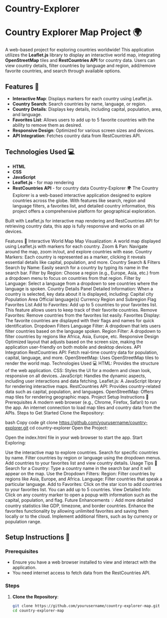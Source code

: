 # Country-Explorer
# Country Explorer Map Project 🌍

A web-based project for exploring countries worldwide! This application utilizes the **Leaflet.js** library to display an interactive world map, integrating **OpenStreetMap** tiles and **RestCountries API** for country data. Users can view country details, filter countries by language and region, add/remove favorite countries, and search through available options.

## Features 📌

- **Interactive Map**: Displays markers for each country using Leaflet.js.
- **Country Search**: Search countries by name, language, or region.
- **Country Details**: Displays key details, including capital, population, area, and language.
- **Favorites List**: Allows users to add up to 5 favorite countries with the ability to remove them as desired.
- **Responsive Design**: Optimized for various screen sizes and devices.
- **API Integration**: Fetches country data from RestCountries API.

## Technologies Used 💻

- **HTML**
- **CSS**
- **JavaScript**
- **Leaflet.js** - for map rendering
- **RestCountries API** - for country data
Country-Explorer 🌍
The Country Explorer is a web-based interactive application designed to explore countries across the globe. With features like search, region and language filters, a favorites list, and detailed country information, this project offers a comprehensive platform for geographical exploration.

Built with Leaflet.js for interactive map rendering and RestCountries API for retrieving country data, this app is fully responsive and works on all devices.

Features 📌
Interactive World Map
Map Visualization: A world map displayed using Leaflet.js with markers for each country.
Zoom & Pan: Navigate around the map, zoom in/out, and explore countries with ease.
Country Markers: Each country is represented as a marker, clicking it reveals essential details like capital, population, and more.
Country Search & Filters
Search by Name: Easily search for a country by typing its name in the search bar.
Filter by Region: Choose a region (e.g., Europe, Asia, etc.) from a dropdown menu to focus on countries from that region.
Filter by Language: Select a language from a dropdown to see countries where the language is spoken.
Country Details Panel
Detailed Information: When a country is selected, key data about it is displayed, including:
Capital city
Population
Area
Official language(s)
Currency
Region and Subregion
Flag
Favorites List
Add to Favorites: Add up to 5 countries to your favorites list. This feature allows users to keep track of their favorite countries.
Remove Favorites: Remove countries from the favorites list easily.
Favorites Display: The favorite countries are displayed with their flags and names for quick identification.
Dropdown Filters
Language Filter: A dropdown that lets users filter countries based on the language spoken.
Region Filter: A dropdown to filter countries by regions like Africa, Asia, Europe, etc.
Responsive Design
Optimized layout that adjusts based on the screen size, making the application user-friendly on both mobile and desktop devices.
API Integration
RestCountries API: Fetch real-time country data for population, capital, language, and more.
OpenStreetMap: Uses OpenStreetMap tiles to render the world map.
Technologies Used 💻
HTML: Provides the structure of the web application.
CSS: Styles the UI for a modern and clean look, responsive on all devices.
JavaScript: Handles the dynamic aspects, including user interactions and data fetching.
Leaflet.js: A JavaScript library for rendering interactive maps.
RestCountries API: Provides country-related data such as capital, population, and languages.
OpenStreetMap: Offers map tiles for rendering geographic maps.
Project Setup Instructions 🚀
Prerequisites
A modern web browser (e.g., Chrome, Firefox, Safari) to run the app.
An internet connection to load map tiles and country data from the APIs.
Steps to Get Started
Clone the Repository:

bash
Copy code
git clone https://github.com/yourusername/country-explorer.git
cd country-explorer
Open the Project:

Open the index.html file in your web browser to start the app.
Start Exploring:

Use the interactive map to explore countries.
Search for specific countries by name.
Filter countries by region or language using the dropdown menus.
Add countries to your favorites list and view country details.
Usage Tips 🌟
Search for a Country: Type a country name in the search bar and it will appear on the map.
Use the Dropdown Filters:
Region: Filter countries by regions like Asia, Europe, and Africa.
Language: Filter countries that speak a particular language.
Add to Favorites: Click on the star icon to add countries to your favorites list. You can add up to 5 countries.
View Detailed Info: Click on any country marker to open a popup with information such as the capital, population, and flag.
Future Enhancements 💡
Add more detailed country statistics like GDP, timezone, and border countries.
Enhance the favorites functionality by allowing unlimited favorites and saving them locally or to the cloud.
Implement additional filters, such as by currency or population range.

## Setup Instructions 🚀

### Prerequisites

- Ensure you have a web browser installed to view and interact with the application.
- You need internet access to fetch data from the RestCountries API.

### Steps

1. **Clone the Repository**:
   ```bash
   git clone https://github.com/yourusername/country-explorer-map.git
   cd country-explorer-map
